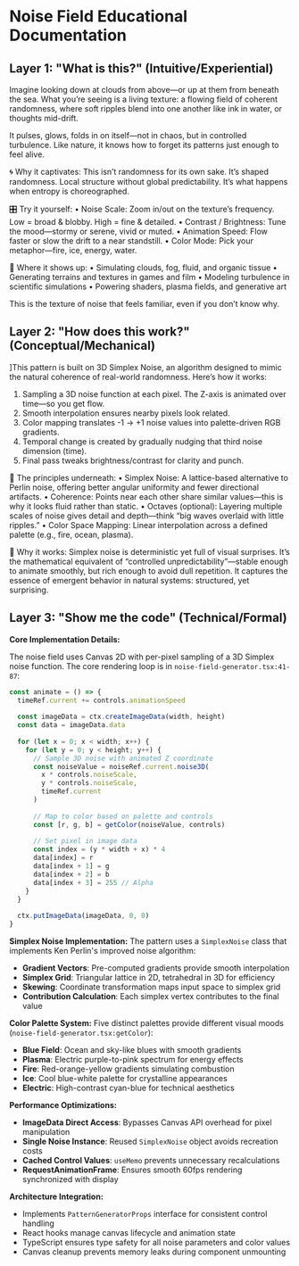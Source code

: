 # Noise Field Educational Documentation

## Layer 1: "What is this?" (Intuitive/Experiential)

Imagine looking down at clouds from above—or up at them from beneath the sea. What you’re seeing is a living texture: a flowing field of coherent randomness, where soft ripples blend into one another like ink in water, or thoughts mid-drift.

It pulses, glows, folds in on itself—not in chaos, but in controlled turbulence. Like nature, it knows how to forget its patterns just enough to feel alive.

🌀 Why it captivates: This isn’t randomness for its own sake. It’s shaped randomness. Local structure without global predictability. It’s what happens when entropy is choreographed.

🎛️ Try it yourself:
 • Noise Scale: Zoom in/out on the texture’s frequency. Low = broad & blobby. High = fine & detailed.
 • Contrast / Brightness: Tune the mood—stormy or serene, vivid or muted.
 • Animation Speed: Flow faster or slow the drift to a near standstill.
 • Color Mode: Pick your metaphor—fire, ice, energy, water.

🧭 Where it shows up:
 • Simulating clouds, fog, fluid, and organic tissue
 • Generating terrains and textures in games and film
 • Modeling turbulence in scientific simulations
 • Powering shaders, plasma fields, and generative art

This is the texture of noise that feels familiar, even if you don’t know why.

## Layer 2: "How does this work?" (Conceptual/Mechanical)

]This pattern is built on 3D Simplex Noise, an algorithm designed to mimic the natural coherence of real-world randomness. Here’s how it works:

 1. Sampling a 3D noise function at each pixel. The Z-axis is animated over time—so you get flow.
 2. Smooth interpolation ensures nearby pixels look related.
 3. Color mapping translates -1 → +1 noise values into palette-driven RGB gradients.
 4. Temporal change is created by gradually nudging that third noise dimension (time).
 5. Final pass tweaks brightness/contrast for clarity and punch.

🧠 The principles underneath:
 • Simplex Noise: A lattice-based alternative to Perlin noise, offering better angular uniformity and fewer directional artifacts.
 • Coherence: Points near each other share similar values—this is why it looks fluid rather than static.
 • Octaves (optional): Layering multiple scales of noise gives detail and depth—think “big waves overlaid with little ripples.”
 • Color Space Mapping: Linear interpolation across a defined palette (e.g., fire, ocean, plasma).

🧪 Why it works:
Simplex noise is deterministic yet full of visual surprises. It’s the mathematical equivalent of “controlled unpredictability”—stable enough to animate smoothly, but rich enough to avoid dull repetition. It captures the essence of emergent behavior in natural systems: structured, yet surprising.

## Layer 3: "Show me the code" (Technical/Formal)

**Core Implementation Details:**

The noise field uses Canvas 2D with per-pixel sampling of a 3D Simplex noise function. The core rendering loop is in `noise-field-generator.tsx:41-87`:

```typescript
const animate = () => {
  timeRef.current += controls.animationSpeed
  
  const imageData = ctx.createImageData(width, height)
  const data = imageData.data
  
  for (let x = 0; x < width; x++) {
    for (let y = 0; y < height; y++) {
      // Sample 3D noise with animated Z coordinate
      const noiseValue = noiseRef.current.noise3D(
        x * controls.noiseScale,
        y * controls.noiseScale, 
        timeRef.current
      )
      
      // Map to color based on palette and controls
      const [r, g, b] = getColor(noiseValue, controls)
      
      // Set pixel in image data
      const index = (y * width + x) * 4
      data[index] = r
      data[index + 1] = g  
      data[index + 2] = b
      data[index + 3] = 255 // Alpha
    }
  }
  
  ctx.putImageData(imageData, 0, 0)
}
```

**Simplex Noise Implementation:**
The pattern uses a `SimplexNoise` class that implements Ken Perlin's improved noise algorithm:

- **Gradient Vectors**: Pre-computed gradients provide smooth interpolation
- **Simplex Grid**: Triangular lattice in 2D, tetrahedral in 3D for efficiency
- **Skewing**: Coordinate transformation maps input space to simplex grid
- **Contribution Calculation**: Each simplex vertex contributes to the final value

**Color Palette System:**
Five distinct palettes provide different visual moods (`noise-field-generator.tsx:getColor`):

- **Blue Field**: Ocean and sky-like blues with smooth gradients
- **Plasma**: Electric purple-to-pink spectrum for energy effects
- **Fire**: Red-orange-yellow gradients simulating combustion
- **Ice**: Cool blue-white palette for crystalline appearances
- **Electric**: High-contrast cyan-blue for technical aesthetics

**Performance Optimizations:**

- **ImageData Direct Access**: Bypasses Canvas API overhead for pixel manipulation
- **Single Noise Instance**: Reused `SimplexNoise` object avoids recreation costs
- **Cached Control Values**: `useMemo` prevents unnecessary recalculations
- **RequestAnimationFrame**: Ensures smooth 60fps rendering synchronized with display

**Architecture Integration:**

- Implements `PatternGeneratorProps` interface for consistent control handling
- React hooks manage canvas lifecycle and animation state
- TypeScript ensures type safety for all noise parameters and color values
- Canvas cleanup prevents memory leaks during component unmounting
